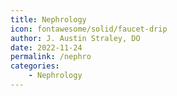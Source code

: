 ```yaml
---
title: Nephrology
icon: fontawesome/solid/faucet-drip
author: J. Austin Straley, DO
date: 2022-11-24
permalink: /nephro
categories: 
    - Nephrology
---
```

